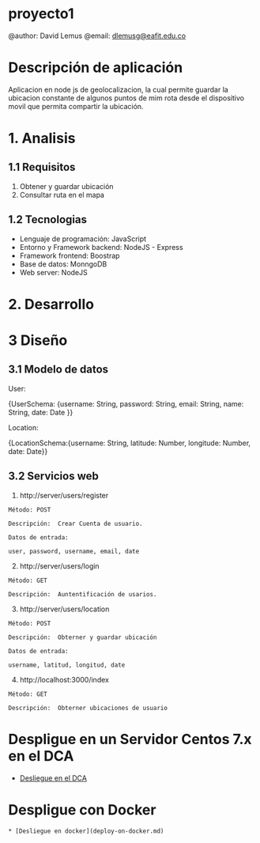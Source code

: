# proyecto1
@author: David Lemus
@email: dlemusg@eafit.edu.co

# Descripción de aplicación

Aplicacion en node js de geolocalizacion, la cual permite guardar la ubicacion constante de algunos puntos de mim rota desde el dispositivo movil que permita compartir la ubicación.


# 1. Analisis

## 1.1 Requisitos
  1. Obtener y guardar ubicación
  2. Consultar ruta en el mapa
  
## 1.2 Tecnologias
  - Lenguaje de programación: JavaScript
  - Entorno y Framework backend: NodeJS - Express
  - Framework frontend: Boostrap
  - Base de datos: MonngoDB
  - Web server: NodeJS
  
 # 2. Desarrollo
 
 # 3 Diseño
 ## 3.1 Modelo de datos
 User:

 {UserSchema: {username: String, password: String, email: String, name: String, date: Date }}
 
 Location:

{LocationSchema:{username: String, latitude: Number, longitude: Number, date: Date}}

## 3.2 Servicios web

  1. http://server/users/register

    Método: POST

    Descripción:  Crear Cuenta de usuario.

    Datos de entrada:

    user, password, username, email, date

  2. http://server/users/login

    Método: GET

    Descripción:  Auntentificación de usarios.

  3. http://server/users/location

    Método: POST

    Descripción:  Obterner y guardar ubicación

    Datos de entrada:

    username, latitud, longitud, date

  4. http://localhost:3000/index

    Método: GET

    Descripción:  Obterner ubicaciones de usuario



# Despligue en un Servidor Centos 7.x en el DCA

* [Desliegue en el DCA](deploy-on-DCA.md)



# Despligue con Docker

    * [Desliegue en docker](deploy-on-docker.md)
   
